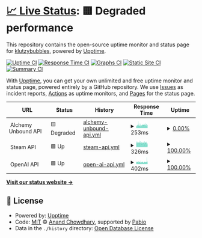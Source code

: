 # [📈 Live Status](https://status.alchemyunbound.net): <!--live status--> **🟨 Degraded performance**

This repository contains the open-source uptime monitor and status page for [klutzybubbles](https://status.alchemyunbound.net), powered by [Upptime](https://github.com/upptime/upptime).

[![Uptime CI](https://github.com/klutzybubbles/alchemy-unbound-status/workflows/Uptime%20CI/badge.svg)](https://github.com/klutzybubbles/alchemy-unbound-status/actions?query=workflow%3A%22Uptime+CI%22)
[![Response Time CI](https://github.com/klutzybubbles/alchemy-unbound-status/workflows/Response%20Time%20CI/badge.svg)](https://github.com/klutzybubbles/alchemy-unbound-status/actions?query=workflow%3A%22Response+Time+CI%22)
[![Graphs CI](https://github.com/klutzybubbles/alchemy-unbound-status/workflows/Graphs%20CI/badge.svg)](https://github.com/klutzybubbles/alchemy-unbound-status/actions?query=workflow%3A%22Graphs+CI%22)
[![Static Site CI](https://github.com/klutzybubbles/alchemy-unbound-status/workflows/Static%20Site%20CI/badge.svg)](https://github.com/klutzybubbles/alchemy-unbound-status/actions?query=workflow%3A%22Static+Site+CI%22)
[![Summary CI](https://github.com/klutzybubbles/alchemy-unbound-status/workflows/Summary%20CI/badge.svg)](https://github.com/klutzybubbles/alchemy-unbound-status/actions?query=workflow%3A%22Summary+CI%22)

With [Upptime](https://upptime.js.org), you can get your own unlimited and free uptime monitor and status page, powered entirely by a GitHub repository. We use [Issues](https://github.com/klutzybubbles/alchemy-unbound-status/issues) as incident reports, [Actions](https://github.com/klutzybubbles/alchemy-unbound-status/actions) as uptime monitors, and [Pages](https://status.alchemyunbound.net) for the status page.

<!--start: status pages-->
<!-- This summary is generated by Upptime (https://github.com/upptime/upptime) -->
<!-- Do not edit this manually, your changes will be overwritten -->
<!-- prettier-ignore -->
| URL | Status | History | Response Time | Uptime |
| --- | ------ | ------- | ------------- | ------ |
| <img alt="" src="https://status.alchemyunbound.net/api_icon.png" height="13"> Alchemy Unbound API | 🟨 Degraded | [alchemy-unbound-api.yml](https://github.com/KlutzyBubbles/alchemy-unbound-status/commits/HEAD/history/alchemy-unbound-api.yml) | <details><summary><img alt="Response time graph" src="./graphs/alchemy-unbound-api/response-time-week.png" height="20"> 253ms</summary><br><a href="https://status.alchemyunbound.net/history/alchemy-unbound-api"><img alt="Response time 234" src="https://img.shields.io/endpoint?url=https%3A%2F%2Fraw.githubusercontent.com%2FKlutzyBubbles%2Falchemy-unbound-status%2FHEAD%2Fapi%2Falchemy-unbound-api%2Fresponse-time.json"></a><br><a href="https://status.alchemyunbound.net/history/alchemy-unbound-api"><img alt="24-hour response time 250" src="https://img.shields.io/endpoint?url=https%3A%2F%2Fraw.githubusercontent.com%2FKlutzyBubbles%2Falchemy-unbound-status%2FHEAD%2Fapi%2Falchemy-unbound-api%2Fresponse-time-day.json"></a><br><a href="https://status.alchemyunbound.net/history/alchemy-unbound-api"><img alt="7-day response time 253" src="https://img.shields.io/endpoint?url=https%3A%2F%2Fraw.githubusercontent.com%2FKlutzyBubbles%2Falchemy-unbound-status%2FHEAD%2Fapi%2Falchemy-unbound-api%2Fresponse-time-week.json"></a><br><a href="https://status.alchemyunbound.net/history/alchemy-unbound-api"><img alt="30-day response time 276" src="https://img.shields.io/endpoint?url=https%3A%2F%2Fraw.githubusercontent.com%2FKlutzyBubbles%2Falchemy-unbound-status%2FHEAD%2Fapi%2Falchemy-unbound-api%2Fresponse-time-month.json"></a><br><a href="https://status.alchemyunbound.net/history/alchemy-unbound-api"><img alt="1-year response time 235" src="https://img.shields.io/endpoint?url=https%3A%2F%2Fraw.githubusercontent.com%2FKlutzyBubbles%2Falchemy-unbound-status%2FHEAD%2Fapi%2Falchemy-unbound-api%2Fresponse-time-year.json"></a></details> | <details><summary><a href="https://status.alchemyunbound.net/history/alchemy-unbound-api">0.00%</a></summary><a href="https://status.alchemyunbound.net/history/alchemy-unbound-api"><img alt="All-time uptime 49.71%" src="https://img.shields.io/endpoint?url=https%3A%2F%2Fraw.githubusercontent.com%2FKlutzyBubbles%2Falchemy-unbound-status%2FHEAD%2Fapi%2Falchemy-unbound-api%2Fuptime.json"></a><br><a href="https://status.alchemyunbound.net/history/alchemy-unbound-api"><img alt="24-hour uptime 0.00%" src="https://img.shields.io/endpoint?url=https%3A%2F%2Fraw.githubusercontent.com%2FKlutzyBubbles%2Falchemy-unbound-status%2FHEAD%2Fapi%2Falchemy-unbound-api%2Fuptime-day.json"></a><br><a href="https://status.alchemyunbound.net/history/alchemy-unbound-api"><img alt="7-day uptime 0.00%" src="https://img.shields.io/endpoint?url=https%3A%2F%2Fraw.githubusercontent.com%2FKlutzyBubbles%2Falchemy-unbound-status%2FHEAD%2Fapi%2Falchemy-unbound-api%2Fuptime-week.json"></a><br><a href="https://status.alchemyunbound.net/history/alchemy-unbound-api"><img alt="30-day uptime 0.00%" src="https://img.shields.io/endpoint?url=https%3A%2F%2Fraw.githubusercontent.com%2FKlutzyBubbles%2Falchemy-unbound-status%2FHEAD%2Fapi%2Falchemy-unbound-api%2Fuptime-month.json"></a><br><a href="https://status.alchemyunbound.net/history/alchemy-unbound-api"><img alt="1-year uptime 26.33%" src="https://img.shields.io/endpoint?url=https%3A%2F%2Fraw.githubusercontent.com%2FKlutzyBubbles%2Falchemy-unbound-status%2FHEAD%2Fapi%2Falchemy-unbound-api%2Fuptime-year.json"></a></details>
| <img alt="" src="https://status.alchemyunbound.net/steam_icon.png" height="13"> Steam API | 🟩 Up | [steam-api.yml](https://github.com/KlutzyBubbles/alchemy-unbound-status/commits/HEAD/history/steam-api.yml) | <details><summary><img alt="Response time graph" src="./graphs/steam-api/response-time-week.png" height="20"> 326ms</summary><br><a href="https://status.alchemyunbound.net/history/steam-api"><img alt="Response time 323" src="https://img.shields.io/endpoint?url=https%3A%2F%2Fraw.githubusercontent.com%2FKlutzyBubbles%2Falchemy-unbound-status%2FHEAD%2Fapi%2Fsteam-api%2Fresponse-time.json"></a><br><a href="https://status.alchemyunbound.net/history/steam-api"><img alt="24-hour response time 265" src="https://img.shields.io/endpoint?url=https%3A%2F%2Fraw.githubusercontent.com%2FKlutzyBubbles%2Falchemy-unbound-status%2FHEAD%2Fapi%2Fsteam-api%2Fresponse-time-day.json"></a><br><a href="https://status.alchemyunbound.net/history/steam-api"><img alt="7-day response time 326" src="https://img.shields.io/endpoint?url=https%3A%2F%2Fraw.githubusercontent.com%2FKlutzyBubbles%2Falchemy-unbound-status%2FHEAD%2Fapi%2Fsteam-api%2Fresponse-time-week.json"></a><br><a href="https://status.alchemyunbound.net/history/steam-api"><img alt="30-day response time 335" src="https://img.shields.io/endpoint?url=https%3A%2F%2Fraw.githubusercontent.com%2FKlutzyBubbles%2Falchemy-unbound-status%2FHEAD%2Fapi%2Fsteam-api%2Fresponse-time-month.json"></a><br><a href="https://status.alchemyunbound.net/history/steam-api"><img alt="1-year response time 322" src="https://img.shields.io/endpoint?url=https%3A%2F%2Fraw.githubusercontent.com%2FKlutzyBubbles%2Falchemy-unbound-status%2FHEAD%2Fapi%2Fsteam-api%2Fresponse-time-year.json"></a></details> | <details><summary><a href="https://status.alchemyunbound.net/history/steam-api">100.00%</a></summary><a href="https://status.alchemyunbound.net/history/steam-api"><img alt="All-time uptime 99.97%" src="https://img.shields.io/endpoint?url=https%3A%2F%2Fraw.githubusercontent.com%2FKlutzyBubbles%2Falchemy-unbound-status%2FHEAD%2Fapi%2Fsteam-api%2Fuptime.json"></a><br><a href="https://status.alchemyunbound.net/history/steam-api"><img alt="24-hour uptime 100.00%" src="https://img.shields.io/endpoint?url=https%3A%2F%2Fraw.githubusercontent.com%2FKlutzyBubbles%2Falchemy-unbound-status%2FHEAD%2Fapi%2Fsteam-api%2Fuptime-day.json"></a><br><a href="https://status.alchemyunbound.net/history/steam-api"><img alt="7-day uptime 100.00%" src="https://img.shields.io/endpoint?url=https%3A%2F%2Fraw.githubusercontent.com%2FKlutzyBubbles%2Falchemy-unbound-status%2FHEAD%2Fapi%2Fsteam-api%2Fuptime-week.json"></a><br><a href="https://status.alchemyunbound.net/history/steam-api"><img alt="30-day uptime 99.93%" src="https://img.shields.io/endpoint?url=https%3A%2F%2Fraw.githubusercontent.com%2FKlutzyBubbles%2Falchemy-unbound-status%2FHEAD%2Fapi%2Fsteam-api%2Fuptime-month.json"></a><br><a href="https://status.alchemyunbound.net/history/steam-api"><img alt="1-year uptime 99.96%" src="https://img.shields.io/endpoint?url=https%3A%2F%2Fraw.githubusercontent.com%2FKlutzyBubbles%2Falchemy-unbound-status%2FHEAD%2Fapi%2Fsteam-api%2Fuptime-year.json"></a></details>
| <img alt="" src="https://status.alchemyunbound.net/openai_icon.png" height="13"> OpenAI API | 🟩 Up | [open-ai-api.yml](https://github.com/KlutzyBubbles/alchemy-unbound-status/commits/HEAD/history/open-ai-api.yml) | <details><summary><img alt="Response time graph" src="./graphs/open-ai-api/response-time-week.png" height="20"> 402ms</summary><br><a href="https://status.alchemyunbound.net/history/open-ai-api"><img alt="Response time 270" src="https://img.shields.io/endpoint?url=https%3A%2F%2Fraw.githubusercontent.com%2FKlutzyBubbles%2Falchemy-unbound-status%2FHEAD%2Fapi%2Fopen-ai-api%2Fresponse-time.json"></a><br><a href="https://status.alchemyunbound.net/history/open-ai-api"><img alt="24-hour response time 487" src="https://img.shields.io/endpoint?url=https%3A%2F%2Fraw.githubusercontent.com%2FKlutzyBubbles%2Falchemy-unbound-status%2FHEAD%2Fapi%2Fopen-ai-api%2Fresponse-time-day.json"></a><br><a href="https://status.alchemyunbound.net/history/open-ai-api"><img alt="7-day response time 402" src="https://img.shields.io/endpoint?url=https%3A%2F%2Fraw.githubusercontent.com%2FKlutzyBubbles%2Falchemy-unbound-status%2FHEAD%2Fapi%2Fopen-ai-api%2Fresponse-time-week.json"></a><br><a href="https://status.alchemyunbound.net/history/open-ai-api"><img alt="30-day response time 381" src="https://img.shields.io/endpoint?url=https%3A%2F%2Fraw.githubusercontent.com%2FKlutzyBubbles%2Falchemy-unbound-status%2FHEAD%2Fapi%2Fopen-ai-api%2Fresponse-time-month.json"></a><br><a href="https://status.alchemyunbound.net/history/open-ai-api"><img alt="1-year response time 271" src="https://img.shields.io/endpoint?url=https%3A%2F%2Fraw.githubusercontent.com%2FKlutzyBubbles%2Falchemy-unbound-status%2FHEAD%2Fapi%2Fopen-ai-api%2Fresponse-time-year.json"></a></details> | <details><summary><a href="https://status.alchemyunbound.net/history/open-ai-api">100.00%</a></summary><a href="https://status.alchemyunbound.net/history/open-ai-api"><img alt="All-time uptime 99.96%" src="https://img.shields.io/endpoint?url=https%3A%2F%2Fraw.githubusercontent.com%2FKlutzyBubbles%2Falchemy-unbound-status%2FHEAD%2Fapi%2Fopen-ai-api%2Fuptime.json"></a><br><a href="https://status.alchemyunbound.net/history/open-ai-api"><img alt="24-hour uptime 100.00%" src="https://img.shields.io/endpoint?url=https%3A%2F%2Fraw.githubusercontent.com%2FKlutzyBubbles%2Falchemy-unbound-status%2FHEAD%2Fapi%2Fopen-ai-api%2Fuptime-day.json"></a><br><a href="https://status.alchemyunbound.net/history/open-ai-api"><img alt="7-day uptime 100.00%" src="https://img.shields.io/endpoint?url=https%3A%2F%2Fraw.githubusercontent.com%2FKlutzyBubbles%2Falchemy-unbound-status%2FHEAD%2Fapi%2Fopen-ai-api%2Fuptime-week.json"></a><br><a href="https://status.alchemyunbound.net/history/open-ai-api"><img alt="30-day uptime 99.89%" src="https://img.shields.io/endpoint?url=https%3A%2F%2Fraw.githubusercontent.com%2FKlutzyBubbles%2Falchemy-unbound-status%2FHEAD%2Fapi%2Fopen-ai-api%2Fuptime-month.json"></a><br><a href="https://status.alchemyunbound.net/history/open-ai-api"><img alt="1-year uptime 99.95%" src="https://img.shields.io/endpoint?url=https%3A%2F%2Fraw.githubusercontent.com%2FKlutzyBubbles%2Falchemy-unbound-status%2FHEAD%2Fapi%2Fopen-ai-api%2Fuptime-year.json"></a></details>

<!--end: status pages-->

[**Visit our status website →**](https://status.alchemyunbound.net)

## 📄 License

- Powered by: [Upptime](https://github.com/upptime/upptime)
- Code: [MIT](./LICENSE) © [Anand Chowdhary](https://anandchowdhary.com), supported by [Pabio](https://pabio.com)
- Data in the `./history` directory: [Open Database License](https://opendatacommons.org/licenses/odbl/1-0/)
